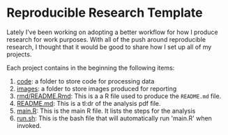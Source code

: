 # Reproducible Research Template

Lately I've been working on adopting a better workflow for how I produce
research for work purposes. With all of the push around reproducible
research, I thought that it would be good to share how I set up all of
my projects.

Each project contains in the beginning the following items:

1. [code](code): a folder to store code for processing data
2. [images](images): a folder to store images produced for reporting
3. [rmd/README.Rmd](rmd/README.Rmd): This is a a R file used to produce the `README.md` file.
4. [README.md](README.md): This is a tl:dr of the analysis pdf file.
5. [main.R](main.R): This is the main R file. It lists the steps for the analysis
6. [run.sh](run.sh): This is the bash file that will automatically run 'main.R' when
invoked.
